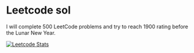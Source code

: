 # Leetcode sol

I will complete 500 LeetCode problems and try to reach 1900 rating before the Lunar New Year.

[![Leetcode Stats](https://leetcard.jacoblin.cool/Kuro_hoshi?ext=contest)](https://leetcode.com/Kuro_hoshi/)

